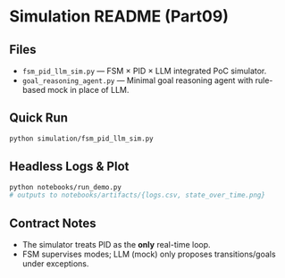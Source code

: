 # Simulation README (Part09)

## Files
- `fsm_pid_llm_sim.py` — FSM × PID × LLM integrated PoC simulator.
- `goal_reasoning_agent.py` — Minimal goal reasoning agent with rule-based mock in place of LLM.

## Quick Run
```bash
python simulation/fsm_pid_llm_sim.py
```

## Headless Logs & Plot
```bash
python notebooks/run_demo.py
# outputs to notebooks/artifacts/{logs.csv, state_over_time.png}
```

## Contract Notes
- The simulator treats PID as the **only** real-time loop.
- FSM supervises modes; LLM (mock) only proposes transitions/goals under exceptions.
